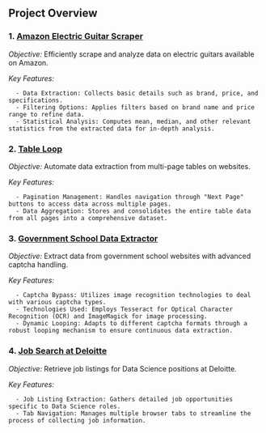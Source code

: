 ## Project Overview

### 1. [Amazon Electric Guitar Scraper](https://github.com/Shwetangi99/Web-Scraping/blob/main/Amazon_Electric-Guitar.R)
  *Objective:* Efficiently scrape and analyze data on electric guitars available on Amazon.
  
  *Key Features:*
  
      - Data Extraction: Collects basic details such as brand, price, and specifications.
      - Filtering Options: Applies filters based on brand name and price range to refine data.
      - Statistical Analysis: Computes mean, median, and other relevant statistics from the extracted data for in-depth analysis.

### 2. [Table Loop](https://github.com/Shwetangi99/Web-Scraping/blob/main/Table_Loop.R)
  *Objective:* Automate data extraction from multi-page tables on websites.
  
  *Key Features:*
  
      - Pagination Management: Handles navigation through "Next Page" buttons to access data across multiple pages.
      - Data Aggregation: Stores and consolidates the entire table data from all pages into a comprehensive dataset.

### 3. [Government School Data Extractor](https://github.com/Shwetangi99/Web-Scraping/blob/main/Govt_School_Data.R)
  *Objective:* Extract data from government school websites with advanced captcha handling.
  
  *Key Features:*
  
      - Captcha Bypass: Utilizes image recognition technologies to deal with various captcha types.
      - Technologies Used: Employs Tesseract for Optical Character Recognition (OCR) and ImageMagick for image processing.
      - Dynamic Looping: Adapts to different captcha formats through a robust looping mechanism to ensure continuous data extraction.

### 4. [Job Search at Deloitte](https://github.com/Shwetangi99/Web-Scraping/blob/main/Job_Search.R)
  *Objective:* Retrieve job listings for Data Science positions at Deloitte.
  
  *Key Features:*
  
      - Job Listing Extraction: Gathers detailed job opportunities specific to Data Science roles.
      - Tab Navigation: Manages multiple browser tabs to streamline the process of collecting job information.
